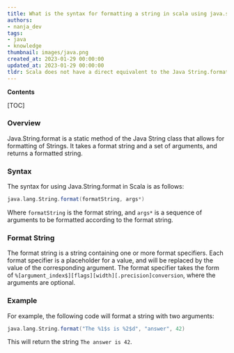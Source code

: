 ```yaml
---
title: What is the syntax for formatting a string in scala using java.string.format?
authors:
- nanja_dev
tags:
- java
- knowledge
thumbnail: images/java.png
created_at: 2023-01-29 00:00:00
updated_at: 2023-01-29 00:00:00
tldr: Scala does not have a direct equivalent to the Java String.format method, but you can use the StringContext interpolator to achieve a similar result.
---
```


**Contents**

[TOC]

### Overview
Java.String.format is a static method of the Java String class that allows for formatting of Strings. It takes a format string and a set of arguments, and returns a formatted string.

### Syntax
The syntax for using Java.String.format in Scala is as follows:

```scala
java.lang.String.format(formatString, args*)
```

Where `formatString` is the format string, and `args*` is a sequence of arguments to be formatted according to the format string.

### Format String
The format string is a string containing one or more format specifiers. Each format specifier is a placeholder for a value, and will be replaced by the value of the corresponding argument. The format specifier takes the form of `%[argument_index$][flags][width][.precision]conversion`, where the arguments are optional.

### Example
For example, the following code will format a string with two arguments:

```scala
java.lang.String.format("The %1$s is %2$d", "answer", 42)
```

This will return the string `The answer is 42`.
